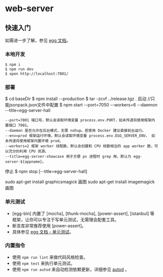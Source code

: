# web-server



## 快速入门

<!-- 在此次添加使用文档 -->

如需进一步了解，参见 [egg 文档][egg]。

### 本地开发

```bash
$ npm i
$ npm run dev
$ open http://localhost:7001/
```


### 部署

$ cd baseDir
$ npm install --production
$ tar -zcvf ../release.tgz .
启动
//只能jsonpack.json文件中配置
$ npm start --port=7050 --workers=6 --daemon --title=egg-server-hall

    --port=7001 端口号，默认会读取环境变量 process.env.PORT，如未传递将使用框架内置端口 7001。
    --daemon 是否允许在后台模式，无需 nohup。若使用 Docker 建议直接前台运行。
    --env=prod 框架运行环境，默认会读取环境变量 process.env.EGG_SERVER_ENV， 如未传递将使用框架内置环境 prod。
    --workers=2 框架 worker 线程数，默认会创建和 CPU 核数相当的 app worker 数，可以充分的利用 CPU 资源。
    --title=egg-server-showcase 用于方便 ps 进程时 grep 用，默认为 egg-server-${appname}。

停止
$ npm stop [--title=egg-server-hall]


sudo apt-get install graphicsmagick 画图
sudo apt-get install imagemagick 画图


### 单元测试

- [egg-bin] 内置了 [mocha], [thunk-mocha], [power-assert], [istanbul] 等框架，让你可以专注于写单元测试，无需理会配套工具。
- 断言库非常推荐使用 [power-assert]。
- 具体参见 [egg 文档 - 单元测试](https://eggjs.org/zh-cn/core/unittest)。

### 内置指令

- 使用 `npm run lint` 来做代码风格检查。
- 使用 `npm test` 来执行单元测试。
- 使用 `npm run autod` 来自动检测依赖更新，详细参见 [autod](https://www.npmjs.com/package/autod) 。


[egg]: https://eggjs.org
